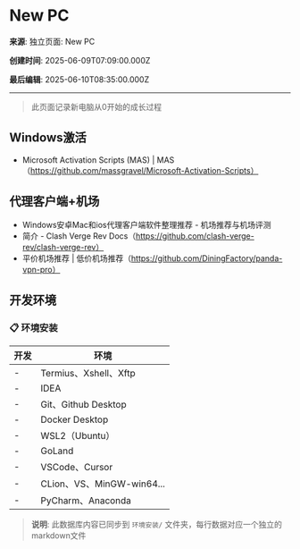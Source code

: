 # New PC

**来源**: 独立页面: New PC

**创建时间**: 2025-06-09T07:09:00.000Z

**最后编辑**: 2025-06-10T08:35:00.000Z

---

> 此页面记录新电脑从0开始的成长过程



## Windows激活

- Microsoft Activation Scripts (MAS) | MAS（https://github.com/massgravel/Microsoft-Activation-Scripts）


## 代理客户端+机场

- Windows安卓Mac和ios代理客户端软件整理推荐 - 机场推荐与机场评测
- 简介 - Clash Verge Rev Docs（https://github.com/clash-verge-rev/clash-verge-rev）
- 平价机场推荐 | 低价机场推荐（https://github.com/DiningFactory/panda-vpn-pro）


## 开发环境

### 📋 环境安装

| 开发 | 环境 |
| --- | --- |
| - | Termius、Xshell、Xftp |
| - | IDEA |
| - | Git、Github Desktop |
| - | Docker Desktop |
| - | WSL2（Ubuntu） |
| - | GoLand |
| - | VSCode、Cursor |
| - | CLion、VS、MinGW-win64... |
| - | PyCharm、Anaconda |

> **说明**: 此数据库内容已同步到 `环境安装/` 文件夹，每行数据对应一个独立的markdown文件

